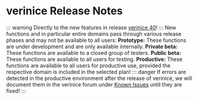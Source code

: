 <!-- © 2025 The Project Contributors - see AUTHORS.txt -->
# verinice Release Notes

::: warning Directly to the new features in release [verinice 40](/release-notes/verinice-40.md)!
:::
New functions and in particular entire domains pass through various release phases and may not be available to all users:
**Prototype:** These functions are under development and are only available internally.
**Private beta:** These functions are available to a closed group of testers.
**Public beta:** These functions are available to all users for testing.
**Productive:** These functions are available to all users for productive use, provided the respective domain is included in the selected plan!
::: danger If errors are detected in the productive environment after the release of verinice, we will document them in the verinice forum under [Known Issues](https://forum.verinice.com/c/veo/known-issues/87) until they are fixed!
:::

